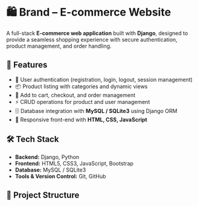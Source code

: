 # 🛍️ Brand – E-commerce Website  

A full-stack **E-commerce web application** built with **Django**, designed to provide a seamless shopping experience with secure authentication, product management, and order handling.  

## 🚀 Features  
- 🔐 User authentication (registration, login, logout, session management)  
- 📦 Product listing with categories and dynamic views  
- 🛒 Add to cart, checkout, and order management  
- ⚡ CRUD operations for product and user management  
- 🗄️ Database integration with **MySQL / SQLite3** using Django ORM  
- 🎨 Responsive front-end with **HTML, CSS, JavaScript**  

## 🛠️ Tech Stack  
- **Backend:** Django, Python  
- **Frontend:** HTML5, CSS3, JavaScript, Bootstrap  
- **Database:** MySQL / SQLite3  
- **Tools & Version Control:** Git, GitHub  

## 📂 Project Structure  
